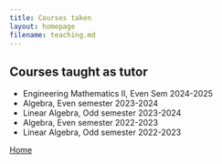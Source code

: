 ```yaml
---
title: Courses taken
layout: homepage
filename: teaching.md
--- 
```

## Courses taught as tutor
- Engineering Mathematics II, Even Sem 2024-2025
- Algebra, Even semester 2023-2024
- Linear Algebra, Odd semester 2023-2024
- Algebra, Even semester 2022-2023
- Linear Algebra, Odd semester 2022-2023


[Home](index.md)

